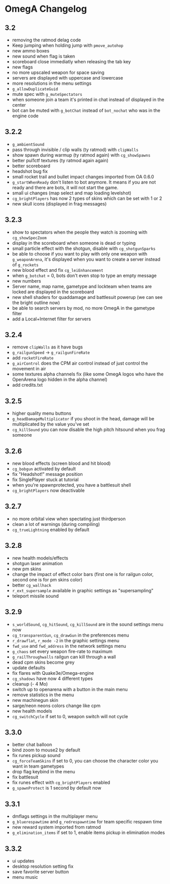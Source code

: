 # OmegA Changelog

## 3.2
- removing the ratmod delag code
- Keep jumping when holding jump with `pmove_autohop`
- new ammo boxes
- new sound when flag is taken
- scoreboard close immediatly when releasing the tab key
- new flags
- no more upscaled weapon for space saving
- servers are displayed with uppercase and lowercase
- more resolutions in the menu settings
- `g_allowDuplicateGuid`
- mute spec with `g_muteSpectators`
- when someone join a team it's printed in chat instead of displayed in the center
- bot can be muted with `g_botChat` instead of `bot_nochat` who was in the engine code

## 3.2.2
- `g_ambientSound`
- pass through invisible / clip walls (ty ratmod) with `clipWalls`
- show spawn during warmup (ty ratmod again) with `cg_showSpawns`
- better pul1ctf textures (ty ratmod again again)
- better scoreboard
- headshot bug fix
- small rocket trail and bullet impact changes imported from OA 0.6.0
- `g_startWhenReady` don't listen to bot anymore. It means if you are not ready and there are bots, it will not start the game.
- small ui changes (map select and map loading levelshot)
- `cg_brightPlayers` has now 2 types of skins which can be set with 1 or 2
- new skull icons (displayed in frag messages)

## 3.2.3
- show to spectators when the people they watch is zooming  with `cg_showSpecZoom`
- display in the scoreboard when someone is dead or typing
- small particle effect with the shotgun, disable with `cg_shotgunSparks`
- be able to choose if you want to play with only one weapon with `g_weaponArena`, it's displayed when you want to create a server instead of `g_rockets`
- new blood effect and fix `cg_leiEnhancement`
- when `g_botchat` = 0, bots don't even stop to type an empty message
- new numbers
- Server name, map name, gametype and lockteam when teams are locked are displayed in the scoreboard
- new shell shaders for quaddamage and battlesuit powerup (we can see the bright outline now)
- be able to search servers by mod, no more OmegA in the gametype filter
- add a Local+Internet filter for servers

## 3.2.4
- remove `clipWalls` as it have bugs
- `g_railgunSpeed` -> `g_railgunFireRate`
- add `rocketFireRate`
- `g_airControl` does the CPM air control instead of just control the movement in air
- some textures alpha channels fix (like some OmegA logos who have the OpenArena logo hidden in the alpha channel)
- add credits.txt

## 3.2.5
- higher quality menu buttons
- `g_headDamageMultiplicator` if you shoot in the head, damage will be multiplicated by the value you've set
- `cg_killSound` you can now disable the high pitch hitsound when you frag someone

## 3.2.6
- new blood effects (screen blood and hit blood)
- `cg_bobgun` activated by default
- fix "Headshot!" message position
- fix SinglePlayer stuck at tutorial
- when you're spawnprotected, you have a battlesuit shell
- `cg_brightPlayers` now deactivable

## 3.2.7
- no more orbital view when spectating just thirdperson
- clean a lot of warnings (during compiling)
- `cg_trueLightning` enabled by default

## 3.2.8
- new health models/effects
- shotgun laser animation
- new pm skins
- change the impact of effect color bars (first one is for railgun color, second one is for pm skins color)
- better `cg_wallhack`
- `r_ext_supersample` available in graphic settings as "supersampling"
- teleport missile sound

## 3.2.9
- `s_worldSound`, `cg_hitSound`, `cg_killSound` are in the sound settings menu now
- `cg_transparentGun`, `cg_drawGun` in the preferences menu
- `r_drawflat`, `r_mode -2` in the graphic settings menu
- `fwd_use` and `fwd_address` in the network settings menu
- `g_chaos` set every weapon fire-rate to maximum
- `g_railThroughwalls` railgun can kill through a wall
- dead cpm skins become grey
- update defaults
- fix flares with Quake3e/Omega-engine
- `cg_shadows` have now 4 different types
- cleanup (- 4 Mo)
- switch up to openarena with a button in the main menu
- remove statistics in the menu
- new machinegun skin
- sarge/neon neons colors change like cpm
- new health models
- `cg_switchCycle` if set to 0, weapon switch will not cycle

## 3.3.0
- better chat balloon
- bind zoom to mouse2 by default
- fix runes pickup sound
- `cg_forceTeamSkins` if set to 0, you can choose the character color you want in team gametypes
- drop flag keybind in the menu
- fix battlesuit
- fix runes effect with `cg_brightPlayers` enabled
- `g_spawnProtect` is 1 second by default now

## 3.3.1
- dmflags settings in the multiplayer menu
- `g_bluerespawtime` and `g_redrespawntime` for team specific respawn time
- new reward system imported from ratmod
- `g_elimination_items` if set to 1, enable items pickup in elimination modes

## 3.3.2
- ui updates
- desktop resolution setting fix
- save favorite server button
- menu music